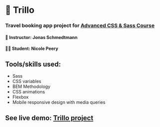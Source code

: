 # 🧳 Trillo
### Travel booking app project for [Advanced CSS & Sass Course](https://www.udemy.com/share/1000cAAEMcdFhURHw=/)
#### 📓 Instructor: Jonas Schmedtmann
#### 👩‍💻 Student: Nicole Peery
## Tools/skills used:
* Sass
* CSS variables
* BEM Methodology
* CSS animations
* Flexbox
* Mobile responsive design with media queries

## See live demo: [Trillo project](https://nicolepdev.github.io/Trillo/)

